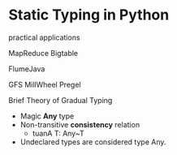 # Static Typing in Python
practical applications

MapReduce Bigtable

FlumeJava

GFS MillWheel Pregel


Brief Theory of Gradual Typing
* Magic **Any** type
* Non-transitive **consistency** relation
    * tuanA T: Any~T
* Undeclared types are considered type Any.
